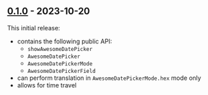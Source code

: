 ## [0.1.0](https://github.com/BURG3R5/awesome-datepicker/releases/tag/0.1.0) - 2023-10-20

This initial release:
- contains the following public API:
  - `showAwesomeDatePicker`
  - `AwesomeDatePicker`
  - `AwesomeDatePickerMode`
  - `AwesomeDatePickerField`
- can perform translation in `AwesomeDatePickerMode.hex` mode only
- allows for time travel
